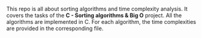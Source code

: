 This repo is all about sorting algorithms and time complexity analysis. It covers the tasks
of the **C - Sorting algorithms & Big O** project. All the algorithms are implemented in C.
For each algorithm, the time complexities are provided in the corresponding file.
